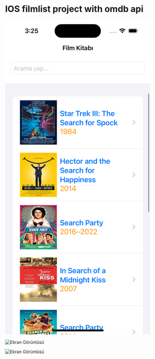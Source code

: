 # IOS filmlist project with omdb api


![Ekran Görüntüsü](https://github.com/Eyupkosee/IOS-filmlist-project-with-omdb-api/blob/9a68e2d6f26298aab4900d203bf5fd9d8597fd9f/Assets.xcassets/Simulator%20Screen%20Shot%20-%20iPhone%2014%20Pro%20-%202023-09-21%20at%2015.25.05.png)

 
![Ekran Görüntüsü]([https://github.com/Eyupkosee/IOS-filmlist-project-with-omdb-api/blob/9a68e2d6f26298aab4900d203bf5fd9d8597fd9f/Assets.xcassets/Simulator%20Screen%20Shot%20-%20iPhone%2014%20Pro%20-%202023-09-21%20at%2015.25.05.png](https://github.com/Eyupkosee/IOS-filmlist-project-with-omdb-api/blob/186d867dd695697f9fb15e1dd95d00ac4e890ca3/Assets.xcassets/Simulator%20Screen%20Shot%20-%20iPhone%2014%20Pro%20-%202023-09-21%20at%2015.25.18.png))

![Ekran Görüntüsü]([https://github.com/Eyupkosee/IOS-filmlist-project-with-omdb-api/blob/9a68e2d6f26298aab4900d203bf5fd9d8597fd9f/Assets.xcassets/Simulator%20Screen%20Shot%20-%20iPhone%2014%20Pro%20-%202023-09-21%20at%2015.25.05.png](https://github.com/Eyupkosee/IOS-filmlist-project-with-omdb-api/blob/186d867dd695697f9fb15e1dd95d00ac4e890ca3/Assets.xcassets/Simulator%20Screen%20Shot%20-%20iPhone%2014%20Pro%20-%202023-09-21%20at%2015.25.26.png)https://github.com/Eyupkosee/IOS-filmlist-project-with-omdb-api/blob/186d867dd695697f9fb15e1dd95d00ac4e890ca3/Assets.xcassets/Simulator%20Screen%20Shot%20-%20iPhone%2014%20Pro%20-%202023-09-21%20at%2015.25.26.png)
